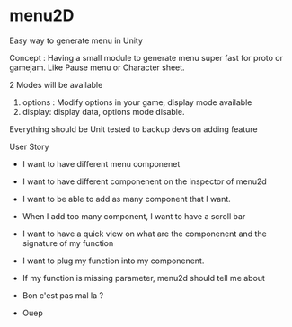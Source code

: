 # menu2D
Easy way to generate menu in Unity


Concept : Having a small module to generate menu super fast for proto or gamejam.
Like Pause menu or Character sheet.

2 Modes will be available
1) options : Modify options in your game, display mode available
2) display: display data, options mode disable.

Everything should be Unit tested to backup devs on adding feature

User Story
- I want to have different menu componenet
- I want to have different componenent on the inspector of menu2d
- I want to be able to add as many component that I want.
- When I add too many component, I want to have a scroll bar
- I want to have a quick view on what are the componenent and the signature of my function
- I want to plug my function into my componenent.
- If my function is missing parameter, menu2d should tell me about

- Bon c'est pas mal la ?
- Ouep

